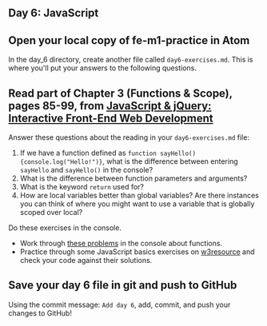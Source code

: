 ## Day 6: JavaScript

## Open your local copy of fe-m1-practice in Atom

In the day_6 directory, create another file called `day6-exercises.md`. This is where you'll put your answers to the following questions.

## Read part of Chapter 3 (Functions & Scope), pages 85-99, from [JavaScript & jQuery: Interactive Front-End Web Development](https://www.amazon.com/JavaScript-JQuery-Interactive-Front-End-Development/dp/1118531647/ref=sr_1_5?ie=UTF8&qid=1541447422&sr=8-5&keywords=duckett)

Answer these questions about the reading in your `day6-exercises.md` file:

1.  If we have a function defined as `function sayHello(){console.log("Hello!")}`, what is the difference between entering `sayHello` and `sayHello()` in the console?
2.  What is the difference between function parameters and arguments?
3.  What is the keyword `return` used for?
4.  How are local variables better than global variables? Are there instances you can think of where you might want to use a variable that is globally scoped over local?

Do these exercises in the console.

*   Work through [these problems](https://s3.amazonaws.com/TrainingNerd/JavaScriptForBeginners/exercises/functions.html) in the console about functions.
*   Practice through some JavaScript basics exercises on [w3resource](http://www.w3resource.com/javascript-exercises/javascript-basic-exercises.php#EDITOR) and check your code against their solutions.

## Save your day 6 file in git and push to GitHub

Using the commit message: `Add day 6`, add, commit, and push your changes to GitHub!
